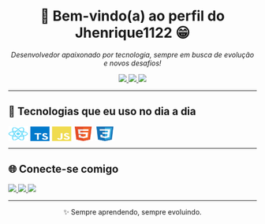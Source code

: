 <h1 align="center">👋 Bem-vindo(a) ao perfil do Jhenrique1122 😁</h1>

<p align="center">
  <i>Desenvolvedor apaixonado por tecnologia, sempre em busca de evolução e novos desafios!</i>
</p>

<div align="center">
  <a href="https://github.com/Jhenrique1122">
    <img height="180em" src="https://github-readme-stats.vercel.app/api?username=Jhenrique1122&theme=vue-dark&show_icons=true&hide_border=false&count_private=true"/>
    <img height="180em" src="https://github-readme-streak-stats.herokuapp.com/?user=Jhenrique1122&theme=vue-dark&hide_border=false"/>
    <img height="180em" src="https://github-readme-stats.vercel.app/api/top-langs/?username=Jhenrique1122&theme=vue-dark&show_icons=true&hide_border=false&layout=compact"/>
  </a>
</div>

---

## 🚀 Tecnologias que eu uso no dia a dia

<div style="display: inline_block">
  <img align="center" title="React" alt="React" height="30" width="40" src="https://raw.githubusercontent.com/devicons/devicon/master/icons/react/react-original.svg">
  <img align="center" alt="TypeScript" height="30" width="40" src="https://raw.githubusercontent.com/devicons/devicon/master/icons/typescript/typescript-plain.svg">
  <img align="center" alt="JavaScript" height="30" width="40" src="https://raw.githubusercontent.com/devicons/devicon/master/icons/javascript/javascript-plain.svg">
  <img align="center" alt="HTML5" height="30" width="40" src="https://raw.githubusercontent.com/devicons/devicon/master/icons/html5/html5-original.svg">
  <img align="center" alt="CSS3" height="30" width="40" src="https://raw.githubusercontent.com/devicons/devicon/master/icons/css3/css3-original.svg">
</div>

---

## 🌐 Conecte-se comigo

<div>
  <a href="https://instagram.com/joao_henrique1122" target="_blank">
    <img src="https://img.shields.io/badge/-Instagram-%23E4405F?style=for-the-badge&logo=instagram&logoColor=white">
  </a>
  <a href="mailto:jhenriquerodrigues11@gmail.com" target="_blank">
    <img src="https://img.shields.io/badge/-Gmail-%23333?style=for-the-badge&logo=gmail&logoColor=white">
  </a>
  <a href="https://www.linkedin.com/in/jo%C3%A3o-henrique-rodrigues-4473992a8" target="_blank">
    <img src="https://img.shields.io/badge/-LinkedIn-%230077B5?style=for-the-badge&logo=linkedin&logoColor=white">
  </a>
</div>

---

<p align="center">
  ✨ Sempre aprendendo, sempre evoluindo.
</p>
